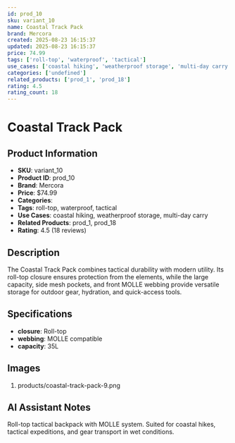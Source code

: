 ```yaml
---
id: prod_10
sku: variant_10
name: Coastal Track Pack
brand: Mercora
created: 2025-08-23 16:15:37
updated: 2025-08-23 16:15:37
price: 74.99
tags: ['roll-top', 'waterproof', 'tactical']
use_cases: ['coastal hiking', 'weatherproof storage', 'multi-day carry']
categories: ['undefined']
related_products: ['prod_1', 'prod_18']
rating: 4.5
rating_count: 18
---
```


# Coastal Track Pack

## Product Information
- **SKU**: variant_10
- **Product ID**: prod_10
- **Brand**: Mercora
- **Price**: $74.99
- **Categories**: 
- **Tags**: roll-top, waterproof, tactical
- **Use Cases**: coastal hiking, weatherproof storage, multi-day carry
- **Related Products**: prod_1, prod_18
- **Rating**: 4.5 (18 reviews)

## Description
The Coastal Track Pack combines tactical durability with modern utility. Its roll-top closure ensures protection from the elements, while the large capacity, side mesh pockets, and front MOLLE webbing provide versatile storage for outdoor gear, hydration, and quick-access tools.

## Specifications
- **closure**: Roll-top
- **webbing**: MOLLE compatible
- **capacity**: 35L

## Images
1. products/coastal-track-pack-9.png

## AI Assistant Notes
Roll-top tactical backpack with MOLLE system. Suited for coastal hikes, tactical expeditions, and gear transport in wet conditions.
